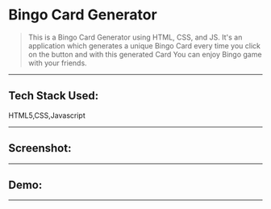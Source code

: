 # Bingo Card Generator

> This is a Bingo Card Generator using HTML, CSS, and JS.
It's an application which generates a unique Bingo Card every time you click on the button and with this generated Card You can enjoy Bingo game with your friends.

---
## Tech Stack Used:
HTML5,CSS,Javascript

---
## Screenshot:


---

## Demo:

---